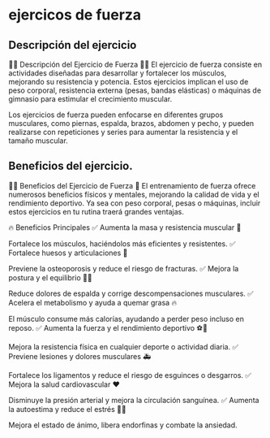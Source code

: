 # ejercicos de fuerza

##   Descripción del ejercicio
🏋️‍♂️ Descripción del Ejercicio de Fuerza 🏋️‍♀️
El ejercicio de fuerza consiste en actividades diseñadas para desarrollar y fortalecer los músculos, mejorando su resistencia y potencia. Estos ejercicios implican el uso de peso corporal, resistencia externa (pesas, bandas elásticas) o máquinas de gimnasio para estimular el crecimiento muscular.

Los ejercicios de fuerza pueden enfocarse en diferentes grupos musculares, como piernas, espalda, brazos, abdomen y pecho, y pueden realizarse con repeticiones y series para aumentar la resistencia y el tamaño muscular.

## Beneficios del ejercicio.
🏋️‍♂️ Beneficios del Ejercicio de Fuerza 💪
El entrenamiento de fuerza ofrece numerosos beneficios físicos y mentales, mejorando la calidad de vida y el rendimiento deportivo. Ya sea con peso corporal, pesas o máquinas, incluir estos ejercicios en tu rutina traerá grandes ventajas.

🔥 Beneficios Principales
✅ Aumenta la masa y resistencia muscular 💪

Fortalece los músculos, haciéndolos más eficientes y resistentes.
✅ Fortalece huesos y articulaciones 🦴

Previene la osteoporosis y reduce el riesgo de fracturas.
✅ Mejora la postura y el equilibrio 🧍‍♂️

Reduce dolores de espalda y corrige descompensaciones musculares.
✅ Acelera el metabolismo y ayuda a quemar grasa 🔥

El músculo consume más calorías, ayudando a perder peso incluso en reposo.
✅ Aumenta la fuerza y el rendimiento deportivo ⚽🏀

Mejora la resistencia física en cualquier deporte o actividad diaria.
✅ Previene lesiones y dolores musculares 🚑

Fortalece los ligamentos y reduce el riesgo de esguinces o desgarros.
✅ Mejora la salud cardiovascular ❤️

Disminuye la presión arterial y mejora la circulación sanguínea.
✅ Aumenta la autoestima y reduce el estrés 🧘‍♂️

Mejora el estado de ánimo, libera endorfinas y combate la ansiedad.
